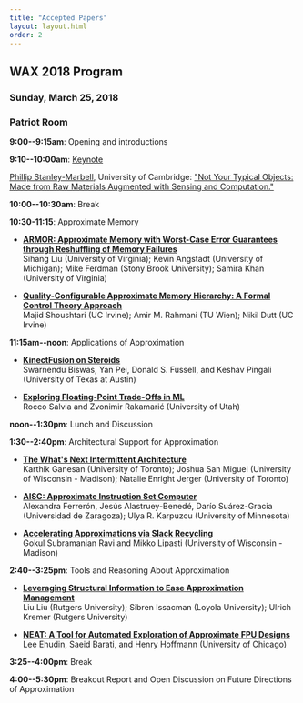 ```yaml
---
title: "Accepted Papers"
layout: layout.html
order: 2
---
```


## WAX 2018 Program

### Sunday, March 25, 2018
### Patriot Room

**9:00--9:15am**: Opening and introductions

**9:10--10:00am**: [Keynote][]

[Phillip Stanley-Marbell][psm], University of Cambridge:
["Not Your Typical Objects: Made from Raw Materials Augmented with Sensing and Computation."][keynote]

[psm]: http://www.phillipstanleymarbell.org
[keynote]: keynote.html

**10:00--10:30am**: Break

**10:30-11:15**: Approximate Memory

* [**ARMOR: Approximate Memory with Worst-Case Error Guarantees through Reshuffling of Memory Failures**][paper10]  
  Sihang Liu (University of Virginia); Kevin Angstadt (University of Michigan); Mike Ferdman (Stony Brook University); Samira Khan (University of Virginia)

* [**Quality-Configurable Approximate Memory Hierarchy: A Formal Control Theory Approach**][paper12]  
  Majid Shoushtari (UC Irvine); Amir M. Rahmani (TU Wien); Nikil Dutt (UC Irvine)

**11:15am--noon**: Applications of Approximation

* [**KinectFusion on Steroids**][paper4]  
  Swarnendu Biswas, Yan Pei, Donald S. Fussell, and Keshav Pingali (University of Texas at Austin)

* [**Exploring Floating-Point Trade-Offs in ML**][paper5]  
  Rocco Salvia and Zvonimir Rakamarić (University of Utah)

**noon--1:30pm**: Lunch and Discussion

**1:30--2:40pm**: Architectural Support for Approximation

* [**The What's Next Intermittent Architecture**][paper7]  
  Karthik Ganesan (University of Toronto); Joshua San Miguel (University of Wisconsin - Madison); Natalie Enright Jerger (University of Toronto)

* [**AISC: Approximate Instruction Set Computer**][paper11]  
  Alexandra Ferrerón, Jesús Alastruey-Benedé, Darío Suárez-Gracia (Universidad de Zaragoza); Ulya R. Karpuzcu (University of Minnesota)

* [**Accelerating Approximations via Slack Recycling**][paper2]  
  Gokul Subramanian Ravi and Mikko Lipasti (University of Wisconsin - Madison)

**2:40--3:25pm**: Tools and Reasoning About Approximation

* [**Leveraging Structural Information to Ease Approximation Management**][paper9]  
  Liu Liu (Rutgers University); Sibren Issacman (Loyola University); Ulrich Kremer (Rutgers University)

* [**NEAT: A Tool for Automated Exploration of Approximate FPU Designs**][paper3]  
  Lee Ehudin, Saeid Barati, and Henry Hoffmann (University of Chicago)

**3:25--4:00pm**: Break

**4:00--5:30pm**: Breakout Report and Open Discussion on Future Directions of Approximation

[paper2]: papers/wax2018-paper2.pdf
[paper3]: papers/wax2018-paper3.pdf
[paper4]: papers/wax2018-paper4.pdf
[paper5]: papers/wax2018-paper5.pdf
[paper7]: papers/wax2018-paper7.pdf
[paper9]: papers/wax2018-paper9.pdf
[paper10]: papers/wax2018-paper10.pdf
[paper11]: papers/wax2018-paper11.pdf
[paper12]: papers/wax2018-paper12.pdf

